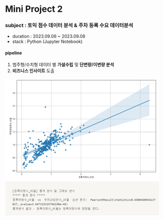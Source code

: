 # Mini Project 2

### subject : 토익 점수 데이터 분석 & 주차 등록 수요 데이터분석

- duration : 2023.09.06 ~ 2023.09.08
- stack : Python (Jupyter Notebook)

#### pipeline
1. 범주형/수치형 데이터 별 **가설수립** 및 **단변량/이변량 분석**
2. **비즈니스 인사이트** 도출 

<img src='https://github.com/Choe-minsung/Project/blob/6278e1553892fe6017a4a2071bb8234c0796fd7a/KT_AIVLE/MiniProject/P2/insight.png' width='500'/>

